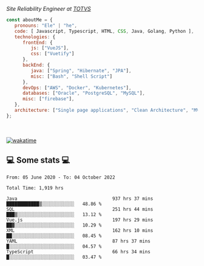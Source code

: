 <p><em>Site Reliability Engineer at <a href="https://www.totvs.com/">TOTVS</a></br>
</em></p>


```javascript
const aboutMe = {
   pronouns: "Ele" | "he",
   code: [ Javascript, Typescript, HTML, CSS, Java, Golang, Python ],
   technologies: {
      frontEnd: {
         js: ["VueJS"],
         css: ["Vuetify"]
      },
      backEnd: {
         java: ["Spring", "Hibernate", "JPA"],
         misc: ["Bash", "Shell Script"]
      },
      devOps: ["AWS", "Docker", "Kubernetes"],
      databases: ["Oracle", "PostgreSQL", "MySQL"],
      misc: ["firebase"],
   },
   architecture: ["Single page applications", "Clean Architecture", "MVC", "Microservices"],
};
```
</br></br>
[![wakatime](https://wakatime.com/badge/user/a3a8ed06-d304-4d6b-bc86-4adc418cdea7.svg)](https://wakatime.com/@a3a8ed06-d304-4d6b-bc86-4adc418cdea7)
<h2>💻 Some stats 💻</h2>

<!--START_SECTION:waka-->

```text
From: 05 June 2020 - To: 04 October 2022

Total Time: 1,919 hrs

Java                                   937 hrs 37 mins ████████████▒░░░░░░░░░░░░   48.86 %
SQL                                    251 hrs 44 mins ███▒░░░░░░░░░░░░░░░░░░░░░   13.12 %
Vue.js                                 197 hrs 29 mins ██▓░░░░░░░░░░░░░░░░░░░░░░   10.29 %
XML                                    162 hrs 10 mins ██░░░░░░░░░░░░░░░░░░░░░░░   08.45 %
YAML                                   87 hrs 37 mins  █░░░░░░░░░░░░░░░░░░░░░░░░   04.57 %
TypeScript                             66 hrs 34 mins  █░░░░░░░░░░░░░░░░░░░░░░░░   03.47 %
```

<!--END_SECTION:waka-->
